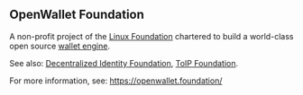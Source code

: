 ## OpenWallet Foundation

<p class="c8"><span>A non-profit project of the </span><span class="c2"><a class="c3" href="https://www.google.com/url?q=https://www.linuxfoundation.org/&amp;sa=D&amp;source=editors&amp;ust=1706779842762586&amp;usg=AOvVaw3kh5LHWShfCvuWLwZuv6PV">Linux Foundation</a></span><span>&nbsp;chartered to build a world-class open source </span><span class="c2"><a class="c3" href="#h.jsmi4264di2s">wallet engine</a></span><span class="c0">.</span></p><p class="c8"><span>See also: </span><span class="c2"><a class="c3" href="#h.w2py1eklfcb">Decentralized Identity Foundation</a></span><span>, </span><span class="c2"><a class="c3" href="#h.500jynxuxkms">ToIP Foundation</a></span><span class="c0">.</span></p><p class="c8"><span>For more information, see: </span><span class="c2"><a class="c3" href="https://www.google.com/url?q=https://openwallet.foundation/&amp;sa=D&amp;source=editors&amp;ust=1706779842763158&amp;usg=AOvVaw0F0-I9j-LfSLisDgITKF9B">https://openwallet.foundation/</a></span><span class="c0">&nbsp;</span></p>

